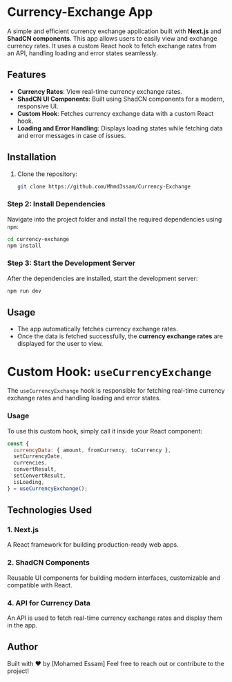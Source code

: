 # Currency-Exchange App

A simple and efficient currency exchange application built with **Next.js** and **ShadCN components**. This app allows users to easily view and exchange currency rates. It uses a custom React hook to fetch exchange rates from an API, handling loading and error states seamlessly.

## Features

- **Currency Rates**: View real-time currency exchange rates.
- **ShadCN UI Components**: Built using ShadCN components for a modern, responsive UI.
- **Custom Hook**: Fetches currency exchange data with a custom React hook.
- **Loading and Error Handling**: Displays loading states while fetching data and error messages in case of issues.

## Installation

1. Clone the repository:

   ```bash
   git clone https://github.com/Mhmd3ssam/Currency-Exchange
   ```

### Step 2: Install Dependencies

Navigate into the project folder and install the required dependencies using `npm`:

```bash
cd currency-exchange
npm install
```

### Step 3: Start the Development Server

After the dependencies are installed, start the development server:

```bash
npm run dev

```

## Usage

- The app automatically fetches currency exchange rates.
- Once the data is fetched successfully, the **currency exchange rates** are displayed for the user to view.

# Custom Hook: `useCurrencyExchange`

The `useCurrencyExchange` hook is responsible for fetching real-time currency exchange rates and handling loading and error states.

### Usage

To use this custom hook, simply call it inside your React component:

```jsx
const {
  currencyData: { amount, fromCurrency, toCurrency },
  setCurrencyDate,
  currencies,
  convertResult,
  setConvertResult,
  isLoading,
} = useCurrencyExchange();
```

## Technologies Used

### 1. **Next.js**

A React framework for building production-ready web apps.

### 2. **ShadCN Components**

Reusable UI components for building modern interfaces, customizable and compatible with React.

### 4. **API for Currency Data**

An API is used to fetch real-time currency exchange rates and display them in the app.

## Author

Built with ❤️ by [Mohamed Essam]
Feel free to reach out or contribute to the project!
